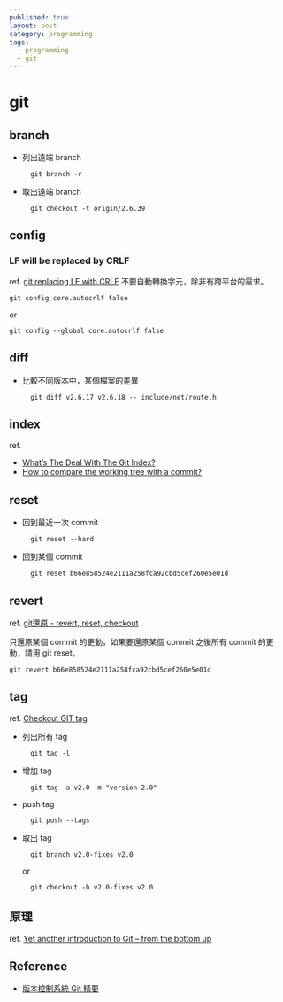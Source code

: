 ```yaml
---
published: true
layout: post
category: programming
tags: 
  - programming
  - git
---
```


# git

## branch

* 列出遠端 branch

        git branch -r

* 取出遠端 branch

        git checkout -t origin/2.6.39

## config

### LF will be replaced by CRLF
ref. [git replacing LF with CRLF](http://stackoverflow.com/questions/1967370/git-replacing-lf-with-crlf)
不要自動轉換字元，除非有跨平台的需求。

    git config core.autocrlf false

or

    git config --global core.autocrlf false

## diff

* 比較不同版本中，某個檔案的差異

        git diff v2.6.17 v2.6.18 -- include/net/route.h

## index
ref.

* [What’s The Deal With The Git Index?](http://www.gitguys.com/topics/whats-the-deal-with-the-git-index/)
* [How to compare the working tree with a commit?](http://stackoverflow.com/questions/8452820/how-to-compare-the-working-tree-with-a-commit)

## reset

* 回到最近一次 commit

        git reset --hard

* 回到某個 commit

        git reset b66e858524e2111a258fca92cbd5cef260e5e01d

## revert
ref. [git還原 - revert, reset, checkout](http://kevyu.blogspot.tw/2011/10/git.html)

只還原某個 commit 的更動，如果要還原某個 commit 之後所有 commit 的更動，請用 git reset。

    git revert b66e858524e2111a258fca92cbd5cef260e5e01d

## tag
ref. [Checkout GIT tag](http://stackoverflow.com/questions/5582208/checkout-git-tag)

* 列出所有 tag

        git tag -l

* 增加 tag

        git tag -a v2.0 -m "version 2.0"

* push tag

        git push --tags

* 取出 tag

        git branch v2.0-fixes v2.0
    
    or
    
        git checkout -b v2.0-fixes v2.0

## 原理
ref. [Yet another introduction to Git – from the bottom up](http://www.slideshare.net/ihower/git-coscup2013)

## Reference
* [版本控制系統 Git 精要](http://ihower.tw/git/remote.html)